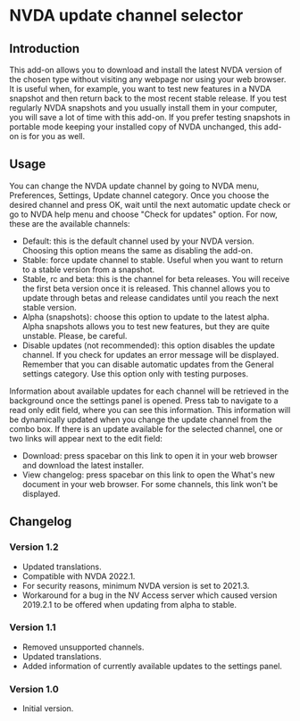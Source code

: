 # NVDA update channel selector

## Introduction

This add-on allows you to download and install the latest NVDA version of the chosen type without visiting any webpage nor using your web browser. It is useful when, for example, you want to test new features in a NVDA snapshot and then return back to the most recent stable release. If you test regularly NVDA snapshots and you usually install them in your computer, you will save a lot of time with this add-on. If you prefer testing snapshots in portable mode keeping your installed copy of NVDA unchanged, this add-on is for you as well.

## Usage

You can change the NVDA update channel by going to NVDA menu, Preferences, Settings, Update channel category. Once you choose the desired channel and press OK, wait until the next automatic update check or go to NVDA help menu and choose "Check for updates" option. For now, these are the available channels:

* Default: this is the default channel used by your NVDA version. Choosing this option means the same as disabling the add-on.
* Stable: force update channel to stable. Useful when you want to return to a stable version from a snapshot.
* Stable, rc and beta: this is the channel for beta releases. You will receive the first beta version once it is released. This channel allows you to update through betas and release candidates until you reach the next stable version.
* Alpha (snapshots): choose this option to update to the latest alpha. Alpha snapshots allows you to test new features, but they are quite unstable. Please, be careful.
* Disable updates (not recommended): this option disables the update channel. If you check for updates an error message will be displayed. Remember that you can disable automatic updates from the General settings category. Use this option only with testing purposes.

Information about available updates for each channel will be retrieved in the background once the settings panel is opened. Press tab to navigate to a read only edit field, where you can see this information. This information will be dynamically updated when you change the update channel from the combo box. If there is an update available for the selected channel, one or two links will appear next to the edit field:

* Download: press spacebar on this link to open it in your web browser and download the latest installer.
* View changelog: press spacebar on this link to open the What's new document in your web browser. For some channels, this link won't be displayed.

## Changelog

### Version 1.2

* Updated translations.
* Compatible with NVDA 2022.1.
* For security reasons, minimum NVDA version is set to 2021.3.
* Workaround for a bug in the NV Access server which caused version 2019.2.1 to be offered when updating from alpha to stable.

### Version 1.1

* Removed unsupported channels.
* Updated translations.
* Added information of currently available updates to the settings panel.

### Version 1.0

* Initial version.
